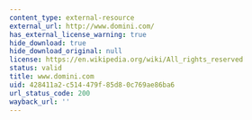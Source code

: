 ```yaml
---
content_type: external-resource
external_url: http://www.domini.com/
has_external_license_warning: true
hide_download: true
hide_download_original: null
license: https://en.wikipedia.org/wiki/All_rights_reserved
status: valid
title: www.domini.com
uid: 428411a2-c514-479f-85d8-0c769ae86ba6
url_status_code: 200
wayback_url: ''
---
```

